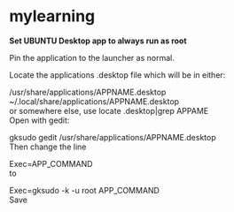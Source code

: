 # mylearning
  
  

**Set UBUNTU Desktop app to always run as root**  
  
Pin the application to the launcher as normal.  
  
Locate the applications .desktop file which will be in either:  
  
/usr/share/applications/APPNAME.desktop  
~/.local/share/applications/APPNAME.desktop  
or somewhere else, use locate .desktop|grep APPAME  
Open with gedit:  
  
gksudo gedit /usr/share/applications/APPNAME.desktop  
Then change the line  
  
Exec=APP_COMMAND  
to  
  
Exec=gksudo -k -u root APP_COMMAND  
Save  
